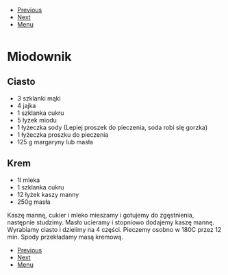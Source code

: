 <!-- Navigation Menu Start -->

- [Previous](Mielone.md)
- [Next](Mugcake.md)
- [Menu](README.md)

<div style="margin-bottom: 50px"></div>

<!-- /Navigation Menu Start -->

# Miodownik

## Ciasto
- 3 szklanki mąki
- 4 jajka
- 1 szklanka cukru
- 5 łyżek miodu
- 1 łyżeczka sody (Lepiej proszek do pieczenia, soda robi się gorzka)
- 1 łyżeczka proszku do pieczenia
- 125 g margaryny lub masła

## Krem
- 1l mleka
- 1 szklanka cukru
- 12 łyżek kaszy manny
- 250g masła

Kaszę mannę, cukier i mleko mieszamy i gotujemy do zgęstnienia, następnie studzimy. Masło ucieramy i stopniowo dodajemy kaszę mannę. Wyrabiamy ciasto i dzielimy na 4 części. Pieczemy osobno w 180C przez 12 min. Spody przekładamy masą kremową.

<!-- Navigation Menu End -->

- [Previous](Mielone.md)
- [Next](Mugcake.md)
- [Menu](README.md)

<div style="margin-bottom: 50px"></div>

<!-- /Navigation Menu End -->